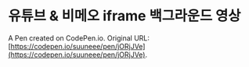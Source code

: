 # 유튜브 & 비메오 iframe 백그라운드 영상

A Pen created on CodePen.io. Original URL: [https://codepen.io/suuneee/pen/jORjJVe](https://codepen.io/suuneee/pen/jORjJVe).


